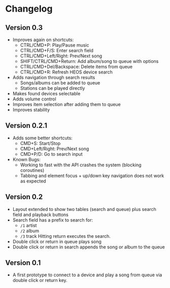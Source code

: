 # Changelog

## Version 0.3

* Improves again on shortcuts:
  * CTRL/CMD+P: Play/Pause music
  * CTRL/CMD+F/S: Enter search field
  * CTRL/CMD+Left/Right: Prev/Next song
  * SHIFT/CTRL/CMD+Return: Add album/song to queue with options
  * CTRL/CMD+Del/Backspace: Delete items from queue
  * CTRL/CMD+R: Refresh HEOS device search
* Adds navigation through search results
  * Songs/albums can be added to queue
  * Stations can be played directly
* Makes found devices selectable
* Adds volume control
* Improves item selection after adding them to queue
* Improves stability

## Version 0.2.1

* Adds some better shortcuts:
  * CMD+S: Start/Stop
  * CMD+Left/Right: Prev/Next song
  * CMD+P/D: Go to search input
* Known Bugs:
  * Working to fast with the API crashes the system (blocking coroutines)
  * Tabbing and element focus + up/down key navigation does not work as expected

## Version 0.2

* Layout extended to show two tables (search and queue) plus search field and
  playback buttons
* Search field has a prefix to search for:
  * `/1` artist
  * `/2` album
  * `/3` track
  Hitting return executes the search.
* Double click or return in queue plays song
* Double click or return in search appends the song or album to the queue

## Version 0.1

* A first prototype to connect to a device and play a song from queue via double
  click or return key.
